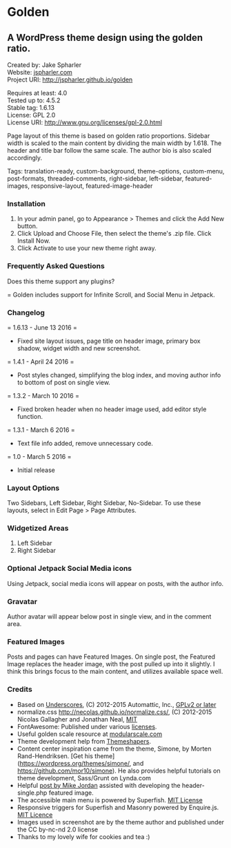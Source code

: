 # Golden
## A WordPress theme design using the golden ratio.

Created by: Jake Spharler<br />
Website: [jspharler.com](https://jspharler.com/)<br />
Project URI: http://jspharler.github.io/golden

Requires at least: 4.0<br />
Tested up to: 4.5.2<br />
Stable tag: 1.6.13<br />
License: GPL 2.0<br />
License URI: http://www.gnu.org/licenses/gpl-2.0.html

Page layout of this theme is based on golden ratio proportions.  Sidebar width is scaled to the main content by dividing the main width by 1.618.  The header and title bar follow the same scale.  The author bio is also scaled accordingly. 

Tags: translation-ready, custom-background, theme-options, custom-menu, post-formats, threaded-comments, right-sidebar, left-sidebar, featured-images, responsive-layout, featured-image-header

### Installation
	
1. In your admin panel, go to Appearance > Themes and click the Add New button.
2. Click Upload and Choose File, then select the theme's .zip file. Click Install Now.
3. Click Activate to use your new theme right away.

### Frequently Asked Questions

Does this theme support any plugins?

= Golden includes support for Infinite Scroll, and Social Menu in Jetpack.

### Changelog

= 1.6.13 - June 13 2016 =
* Fixed site layout issues, page title on header image, primary box shadow, widget width and new screenshot.

= 1.4.1 - April 24 2016 =
* Post styles changed, simplifying the blog index, and moving author info to bottom of post on single view.

= 1.3.2 - March 10 2016 =
* Fixed broken header when no header image used, add editor style function.

= 1.3.1 - March 6 2016 =
* Text file info added, remove unnecessary code.

= 1.0 - March 5 2016 =
* Initial release

### Layout Options<br />
Two Sidebars, Left Sidebar, Right Sidebar, No-Sidebar.  To use these layouts, select in Edit Page > Page Attributes.

### Widgetized Areas<br />
1. Left Sidebar<br />
2. Right Sidebar

### Optional Jetpack Social Media icons<br />
Using Jetpack, social media icons will appear on posts, with the author info.

### Gravatar<br />
Author avatar will appear below post in single view, and in the comment area.

### Featured Images<br />
Posts and pages can have Featured Images. On single post, the Featured Image replaces the header image, with the post pulled up into it slightly.  I think this brings focus to the main content, and utilizes available space well.

### Credits

* Based on [Underscores](http://underscores.me/), (C) 2012-2015 Automattic, Inc., [GPLv2 or later](https://www.gnu.org/licenses/gpl-2.0.html)
* normalize.css http://necolas.github.io/normalize.css/, (C) 2012-2015 Nicolas Gallagher and Jonathan Neal, [MIT](http://opensource.org/licenses/MIT)
* FontAwesome: Published under various [licenses](http://fortawesome.github.io/Font-Awesome/license/).
* Useful golden scale resource at [modularscale.com](http://www.modularscale.com/)
* Theme development help from [Themeshapers](http://themeshaper.com/).
* Content center inspiration came from the theme, Simone, by Morten Rand-Hendriksen.  [Get his theme](https://wordpress.org/themes/simone/, and https://github.com/mor10/simone). He also provides helpful tutorials on theme development, Sass/Grunt on Lynda.com
* Helpful [post by Mike Jordan](http://www.mikejohnsondesign.com/add-wordpress-featured-image-as-background-image/) assisted with developing the header-single.php featured image.
* The accessible main menu is powered by Superfish. [MIT License](https://github.com/joeldbirch/superfish/blob/master/MIT-LICENSE.txt)
* Responsive triggers for Superfish and Masonry powered by Enquire.js. [MIT Licence](http://wicky.nillia.ms/enquire.js/#license)
* Images used in screenshot are by the theme author and published under the CC by-nc-nd 2.0 license
* Thanks to my lovely wife for cookies and tea :)

